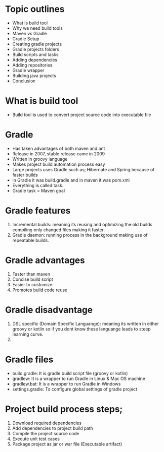 # Topic outlines
- What is build tool
- Why we need build tools
- Maven vs Gradle
- Gradle Setup
- Creating gradle projects
- Gradle projects folders
- Build scripts and tasks
- Adding dependencies
- Adding repositories
- Gradle wrapper
- Building java projects
- Conclusion

# What is build tool
- Build tool is used to convert project source code into executable file

# Gradle
- Has taken advantages of both maven and ant
- Release in 2007, stable release came in 2009
- Written in groovy language
- Makes project build automation process easy
- Large projects uses Gradle such as; Hibernate and Spring because of faster builds
- in Gradle it was build.gradle and in maven it was pom.xml
- Everything is called task.
- Gradle task = Maven goal

# Gradle features
1. Incremental builds: meaning its reusing and optimizing the old builds compiling only changed files making it faster.
2. Gradle daemon: running process in the background making use of repeatable builds.

# Gradle advantages
1. Faster than maven
2. Concise build script
3. Easier to customize
4. Promotes build code reuse

# Gradle disadvantage
1. DSL specific (Domain Specific Languange): meaning its written in either groovy or kotlin so if you dont know these languange leads to steep learning curve.
2. 

# Gradle files
- build.gradle: It is gradle build script file (groovy or kotlin)  
- gradlew: It is a wrapper to run Gradle in Linux & Mac OS machine  
- gradlew.bat: It is a wrapper to run Gradle in Windows  
- settings.gradle: To configure global settings of gradle project  

# Project build process steps;
1. Download required dependencies
2. Add dependencies to project build path
3. Compile the project source code
4. Execute unit test cases
5. Package project as jar or war file (Executable artifact)
